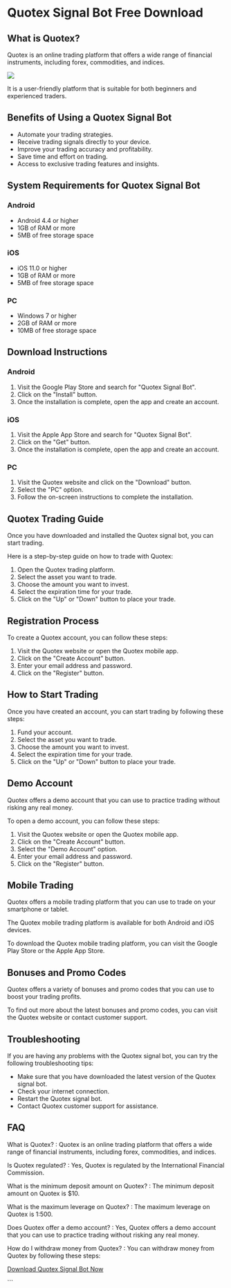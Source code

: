 # Quotex Signal Bot Free Download

## What is Quotex?

Quotex is an online trading platform that offers a wide range of
financial instruments, including forex, commodities, and indices.

[![](https://static.quotex.io/files/4_en/300_250.jpg)](https://traff.sbs/brokerqxlid)

It is a user-friendly platform that is suitable for both beginners and
experienced traders.

## Benefits of Using a Quotex Signal Bot

-   Automate your trading strategies.
-   Receive trading signals directly to your device.
-   Improve your trading accuracy and profitability.
-   Save time and effort on trading.
-   Access to exclusive trading features and insights.

## System Requirements for Quotex Signal Bot

### Android

-   Android 4.4 or higher
-   1GB of RAM or more
-   5MB of free storage space

### iOS

-   iOS 11.0 or higher
-   1GB of RAM or more
-   5MB of free storage space

### PC

-   Windows 7 or higher
-   2GB of RAM or more
-   10MB of free storage space

## Download Instructions

### Android

1.  Visit the Google Play Store and search for "Quotex Signal
    Bot".
2.  Click on the "Install" button.
3.  Once the installation is complete, open the app and create an
    account.

### iOS

1.  Visit the Apple App Store and search for "Quotex Signal Bot".
2.  Click on the "Get" button.
3.  Once the installation is complete, open the app and create an
    account.

### PC

1.  Visit the Quotex website and click on the "Download" button.
2.  Select the "PC" option.
3.  Follow the on-screen instructions to complete the installation.

## Quotex Trading Guide

Once you have downloaded and installed the Quotex signal bot, you can
start trading.

Here is a step-by-step guide on how to trade with Quotex:

1.  Open the Quotex trading platform.
2.  Select the asset you want to trade.
3.  Choose the amount you want to invest.
4.  Select the expiration time for your trade.
5.  Click on the "Up" or "Down" button to place your trade.

## Registration Process

To create a Quotex account, you can follow these steps:

1.  Visit the Quotex website or open the Quotex mobile app.
2.  Click on the "Create Account" button.
3.  Enter your email address and password.
4.  Click on the "Register" button.

## How to Start Trading

Once you have created an account, you can start trading by following
these steps:

1.  Fund your account.
2.  Select the asset you want to trade.
3.  Choose the amount you want to invest.
4.  Select the expiration time for your trade.
5.  Click on the "Up" or "Down" button to place your trade.

## Demo Account

Quotex offers a demo account that you can use to practice trading
without risking any real money.

To open a demo account, you can follow these steps:

1.  Visit the Quotex website or open the Quotex mobile app.
2.  Click on the "Create Account" button.
3.  Select the "Demo Account" option.
4.  Enter your email address and password.
5.  Click on the "Register" button.

## Mobile Trading

Quotex offers a mobile trading platform that you can use to trade on
your smartphone or tablet.

The Quotex mobile trading platform is available for both Android and iOS
devices.

To download the Quotex mobile trading platform, you can visit the Google
Play Store or the Apple App Store.

## Bonuses and Promo Codes

Quotex offers a variety of bonuses and promo codes that you can use to
boost your trading profits.

To find out more about the latest bonuses and promo codes, you can visit
the Quotex website or contact customer support.

## Troubleshooting

If you are having any problems with the Quotex signal bot, you can try
the following troubleshooting tips:

-   Make sure that you have downloaded the latest version of the Quotex
    signal bot.
-   Check your internet connection.
-   Restart the Quotex signal bot.
-   Contact Quotex customer support for assistance.

## FAQ

What is Quotex?
:   Quotex is an online trading platform that offers a wide range of
    financial instruments, including forex, commodities, and indices.

Is Quotex regulated?
:   Yes, Quotex is regulated by the International Financial Commission.

What is the minimum deposit amount on Quotex?
:   The minimum deposit amount on Quotex is \$10.

What is the maximum leverage on Quotex?
:   The maximum leverage on Quotex is 1:500.

Does Quotex offer a demo account?
:   Yes, Quotex offers a demo account that you can use to practice
    trading without risking any real money.

How do I withdraw money from Quotex?
:   You can withdraw money from Quotex by following these steps:

[Download Quotex Signal Bot Now](\%22https://traff.sbs/brokerqxlid\%22)

\`\`\`

